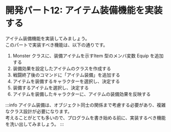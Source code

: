 # 開発パート12: アイテム装備機能を実装する

アイテム装備機能を実装してみましょう。  
このパートで実装すべき機能は、以下の通りです。

1. Monster クラスに、装備アイテムを示すItem 型のメンバ変数 Equip を追加する
2. 装備効果を設定したアイテムのクラスを作成する
3. 戦闘終了後のコマンドに「アイテム装備」を追加する
4. アイテムを装備するキャラクターを選択し、決定する
5. 装備するアイテムを選択し、決定する
6. アイテムを装備したキャラクターに、アイテムの装備効果を反映する

:::info
アイテム装備は、オブジェクト同士の関係まで考慮する必要があり、複雑なクラス設計が必要になります。  
考えることがとても多いので、プログラムを書き始める前に、実装するべき機能を洗い出してみましょう。
:::
